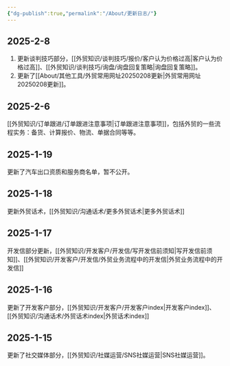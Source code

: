 ```yaml
---
{"dg-publish":true,"permalink":"/About/更新日志/"}
---
```


## 2025-2-8

1. 更新谈判技巧部分，[[外贸知识/谈判技巧/报价/客户认为价格过高\|客户认为价格过高]]、[[外贸知识/谈判技巧/询盘/询盘回复策略\|询盘回复策略]]。
2. 更新了[[About/其他工具/外贸常用网址20250208更新\|外贸常用网址20250208更新]]。

## 2025-2-6

[[外贸知识/订单跟进/订单跟进注意事项\|订单跟进注意事项]]，包括外贸的一些流程实务：备货、计算报价、物流、单据合同等等。

## 2025-1-19

更新了汽车出口资质和服务商名单，暂不公开。

## 2025-1-18

更新外贸话术，[[外贸知识/沟通话术/更多外贸话术\|更多外贸话术]]

## 2025-1-17

开发信部分更新，[[外贸知识/开发客户/开发信/写开发信前须知\|写开发信前须知]]、[[外贸知识/开发客户/开发信/外贸业务流程中的开发信\|外贸业务流程中的开发信]]

## 2025-1-16

更新了开发客户部分，[[外贸知识/开发客户/开发客户index\|开发客户index]]、[[外贸知识/沟通话术/外贸话术index\|外贸话术index]]

## 2025-1-15

更新了社交媒体部分，[[外贸知识/社媒运营/SNS社媒运营\|SNS社媒运营]]。